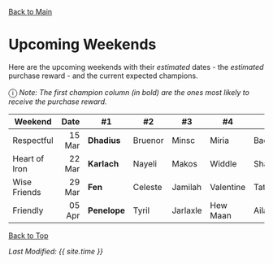 [Back to Main](index.md)

# Upcoming Weekends

Here are the upcoming weekends with their *estimated* dates - the *estimated* purchase reward - and the current expected champions.

<span style="font-size:1.2em;">ⓘ</span> *Note: The first champion column (in bold) are the ones most likely to receive the purchase reward.*

| Weekend | Date | #1 | #2 | #3 | #4 | #5 | Reward |
|---|--:|---|---|---|---|---|---|
| Respectful | 15 Mar | **Dhadius** | Bruenor | Minsc | Miria | Baeloth | Golden Epic |
| Heart of Iron | 22 Mar | **Karlach** | Nayeli | Makos | Widdle | Shadowheart | Golden Epic |
| Wise Friends | 29 Mar | **Fen** | Celeste | Jamilah | Valentine | Tatyana | Golden Epic |
| Friendly | 05 Apr | **Penelope** | Tyril | Jarlaxle | Hew Maan | Aila | Golden Epic |

[Back to Top](#top)

*Last Modified: {{ site.time }}*